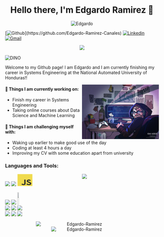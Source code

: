 <h1 align="center">Hello there, I'm Edgardo Ramirez 👋</h1>

<p align="center"> <img src="https://komarev.com/ghpvc/?username=Edgardo-Ramirez-Canales&label=Profile%20views&color=0e75b6&style=flat" alt="Edgardo" /></p>



[![Github](https://img.shields.io/badge/-Github-000?style=flat&logo=Github&logoColor=whitealign="center")](https://github.com/Edgardo-Ramirez-Canales)
[![Linkedin](https://img.shields.io/badge/-LinkedIn-blue?style=flat&logo=Linkedin&logoColor=white)](https:)
[![Gmail](https://img.shields.io/badge/-Gmail-c14438?style=flat&logo=Gmail&logoColor=white)](mailto:ramirezedgardo92@gmail.com)	



<p align="center"><img src="https://i.imgur.com/A6bWGFl.gif"/></p>


![DINO](https://user-images.githubusercontent.com/60473889/224604459-321dfbdc-62ff-4797-85e5-03ec5b3a581c.gif)





Welcome to my Github page! I am Edgardo and I am currently finishing my career in Systems Engineering at the National Automated University of Honduras!!  

<img align="right" alt="img" src="https://github.com/FernandoRoldan93/FernandoRoldan93/blob/master/cover_image.jpg" width="50%" height="auto" />


#### 🌱 Things I am currently working on: 
- Finish my career in Systems Engineering  
- Taking online courses about Data Science and Machine Learning 

#### :muscle: Things I am challenging myself with:
- Waking up earlier to make good use of the day
- Coding at least 4 hours a day
- Improving my CV with some education apart from university

<h3 align="left">Languages and Tools:</h3> 
<p>
	<img width="50%" align="right" src="https://github-readme-stats.vercel.app/api?username=Edgardo-Ramirez-Canales&show_icons=true&hide_border=true" />

	
<code><img width="10%" src="https://www.vectorlogo.zone/logos/java/java-ar21.svg"></code>
<code><img width="10%" src="https://www.vectorlogo.zone/logos/python/python-ar21.svg"></code>
<code><img width="10%" height="40"  src="https://raw.githubusercontent.com/devicons/devicon/master/icons/javascript/javascript-original.svg"></code>	
<br />
<code><img width="10%" src="https://www.vectorlogo.zone/logos/mysql/mysql-ar21.svg"></code>
<code><img width="10%" src="https://www.vectorlogo.zone/logos/mongodb/mongodb-ar21.svg"></code>	
<code><img width="10%" height="40" src="https://www.svgrepo.com/show/303229/microsoft-sql-server-logo.svg"></code>
<br />
<code><img width="10%" src="https://www.vectorlogo.zone/logos/git-scm/git-scm-ar21.svg"></code>
<code><img width="10%" src="https://www.vectorlogo.zone/logos/angular/angular-ar21.svg"></code>
<code><img width="10%" src="https://www.vectorlogo.zone/logos/figma/figma-ar21.svg"></code>	
<br />
<code><img width="10%" src="https://www.vectorlogo.zone/logos/nodejs/nodejs-horizontal.svg"></code>
<code><img width="10%" src="https://www.vectorlogo.zone/logos/oracle/oracle-ar21.svg"></code>
<code><img width="10%" src="https://www.vectorlogo.zone/logos/typescriptlang/typescriptlang-ar21.svg"></code>
</p>


<p style="text-align: center";>
<img src="https://github-readme-streak-stats.herokuapp.com/?user=Edgardo-Ramirez-Canales" alt="Edgardo-Ramirez" style="display: inline-block; width: 60%;">
<img src="https://github-readme-stats.vercel.app/api/top-langs?username=Edgardo-Ramirez-Canales&show_icons=true&locale=en&layout=compact" alt="Edgardo-Ramirez" style="display: inline-block; width: 40%;">
</p>




